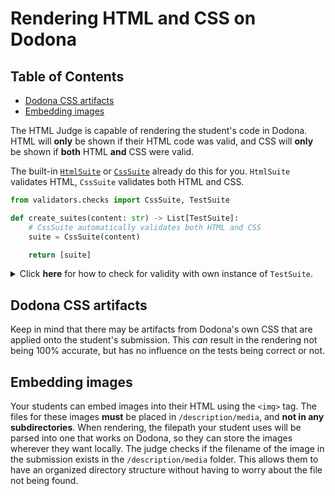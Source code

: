 # Rendering HTML and CSS on Dodona

## Table of Contents

- [Dodona CSS artifacts](#dodona-css-artifacts)
- [Embedding images](#embedding-images)

The HTML Judge is capable of rendering the student's code in Dodona. HTML will **only** be shown if their HTML code was valid, and CSS will **only** be shown if **both** HTML **and** CSS were valid.

The built-in [`HtmlSuite`](default-suites.md#htmlsuite) or [`CssSuite`](default-suites.md#csssuite) already do this for you. `HtmlSuite` validates HTML, `CssSuite` validates both HTML and CSS.

```python
from validators.checks import CssSuite, TestSuite

def create_suites(content: str) -> List[TestSuite]:
    # CssSuite automatically validates both HTML and CSS
    suite = CssSuite(content)

    return [suite]
```

<details>
 <summary>Click <b>here</b> for how to check for validity with own instance of <code>TestSuite</code>.</summary>
When using an instance of <code>TestSuite</code>, this means it is required to check for validity at least <i>once</i>. In order to do this, the <code>validate_html</code> and <code>validate_css</code> checks can be used.  

<br><br>

```python
from validators.checks import TestSuite, ChecklistItem

def create_suites(content: str) -> List[TestSuite]:
    suite = TestSuite("CSS", content)
    
    # Create a ChecklistItem that validates HTML and CSS
    suite.make_item("The HTML and CSS are valid.",
                    suite.validate_html(),
                    suite.validate_css()
                    )

    # ... other checks
    
    return [suite]
```
</details>


## Dodona CSS artifacts

Keep in mind that there may be artifacts from Dodona's own CSS that are applied onto the student's submission. This _can_ result in the rendering not being 100% accurate, but has no influence on the tests being correct or not.

## Embedding images

Your students can embed images into their HTML using the `<img>` tag. The files for these images **must** be placed in `/description/media`, and **not in any subdirectories**. When rendering, the filepath your student uses will be parsed into one that works on Dodona, so they can store the images wherever they want locally. The judge checks if the filename of the image in the submission exists in the `/description/media` folder. This allows them to have an organized directory structure without having to worry about the file not being found.
